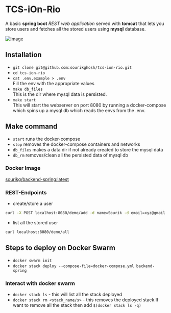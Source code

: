 # TCS-iOn-Rio
A basic <b>spring boot</b> <em>REST web application</em> served with <b>tomcat</b> that lets you store users and fetches all the stored users using <b>mysql</b> database.

![image](https://user-images.githubusercontent.com/61813998/146651640-782a9fe2-5866-455a-adac-93d83135adff.png)

## Installation

- `git clone git@github.com:sourikghosh/tcs-ion-rio.git`
- `cd tcs-ion-rio`
- `cat .env.example > .env`<br>
Fill the env with the appropriate values
- `make db_files`<br>
This is the dir where mysql data is persisted.
- `make start` <br>
This will start the webserver on port 8080 by running a docker-compose which spins up a mysql db
which reads the envs from the .env.


## Make command
- `start` runs the docker-compose
- `stop` removes the docker-compose containers and networks
- `db_files` makes a data dir if not already created to store the mysql data
- `db_rm` removes/clean all the persisted data of mysql db

### Docker Image
[sourikg/backend-spring:latest](https://hub.docker.com/r/sourikg/backend-spring)

### REST-Endpoints
- create/store a user
```bash
curl -X POST localhost:8080/demo/add -d name=Sourik -d email=xyz@gmail.com
```
- list all the stored user
```bash
curl localhost:8080/demo/all
```

## Steps to deploy on Docker Swarm
- `docker swarm init`
- `docker stack deploy --compose-file=docker-compose.yml backend-spring`


### Interact with docker swarm
- `docker stack ls` - this will list all the stack deployed
- `docker stack rm <stack_name/s>` - this removes the deployed stack.If want to remove all the stack then add `$(docker stack ls -q)`
